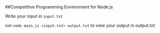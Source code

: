 ##Competitive Programming Environment for Node.js

Write your input in `input.txt`

run `node main.js <input.txt> output.txt` to view your output in output.txt
